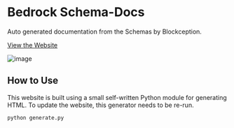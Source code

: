 # Bedrock Schema-Docs

Auto generated documentation from the Schemas by Blockception. 

[View the Website](https://sirlich.github.io/bedrock-schema-docs/)

![image](https://user-images.githubusercontent.com/18729296/174756223-16560b88-63c2-4c5c-9599-d4cb2e7c04de.png)

## How to Use

This website is built using a small self-written Python module for generating HTML. To update the website, this generator needs to be re-run.

`python generate.py`


